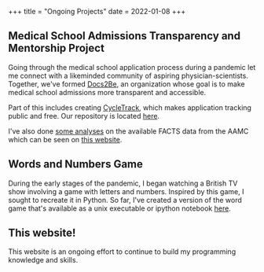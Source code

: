 +++
title = "Ongoing Projects"
date = 2022-01-08
+++

## Medical School Admissions Transparency and Mentorship Project

Going through the medical school application process during a pandemic let me connect with a likeminded community of aspiring physician-scientists. Together, we've formed [Docs2Be](https://docs2be.org/), an organization whose goal is to make medical school admissions more transparent and accessible. 

Part of this includes creating [CycleTrack](https://cycletrack.docs2be.org/), which makes application tracking public and free. Our repository is located [here](https://github.com/RunningMSN/CycleTrack). 

I've also done [some analyses](https://github.com/ijhua/aamc_live) on the available FACTS data from the AAMC which can be seen on [this website](https://docs2be.org/admitdata/).


## Words and Numbers Game

During the early stages of the pandemic, I began watching a British TV show involving a game with letters and numbers. Inspired by this game, I sought to recreate it in Python. So far, I've created a version of the word game that's available as a unix executable or ipython notebook [here](https://github.com/ijhua/wordsnumbers). 

## This website!
This website is an ongoing effort to continue to build my programming knowledge and skills. 
